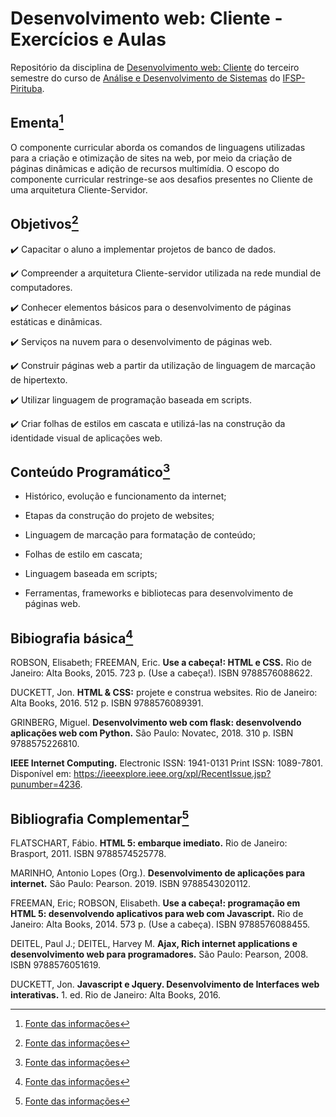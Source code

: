 # Desenvolvimento web: Cliente - Exercícios e Aulas

Repositório da disciplina de [Desenvolvimento web: Cliente](https://drive.ifsp.edu.br/s/CS3ah4zmKiNCYTy#pdfviewer) do terceiro semestre do curso de [Análise e Desenvolvimento de Sistemas](https://ptb.ifsp.edu.br/index.php/superiores/ads) do [IFSP-Pirituba](https://ptb.ifsp.edu.br/).

## Ementa[^1]

O componente curricular aborda os comandos de linguagens utilizadas para a criação e otimização de sites na web, por meio da criação de páginas dinâmicas e adição de recursos multimídia. O escopo do componente curricular restringe-se aos desafios presentes no Cliente de uma arquitetura Cliente-Servidor.

## Objetivos[^1]

:heavy_check_mark: Capacitar o aluno a implementar projetos de banco de dados.

:heavy_check_mark: Compreender a arquitetura Cliente-servidor utilizada na rede mundial de computadores.

:heavy_check_mark: Conhecer elementos básicos para o desenvolvimento de páginas estáticas e dinâmicas.

:heavy_check_mark: Serviços na nuvem para o desenvolvimento de páginas web.

:heavy_check_mark: Construir páginas web a partir da utilização de linguagem de marcação de hipertexto.

:heavy_check_mark: Utilizar linguagem de programação baseada em scripts.

:heavy_check_mark: Criar folhas de estilos em cascata e utilizá-las na construção da identidade visual de
aplicações web.

## Conteúdo Programático[^1]

- Histórico, evolução e funcionamento da internet;

- Etapas da construção do projeto de websites;

- Linguagem de marcação para formatação de conteúdo;

- Folhas de estilo em cascata;

- Linguagem baseada em scripts;

- Ferramentas, frameworks e bibliotecas para desenvolvimento de páginas web.

## Bibiografia básica[^1]

ROBSON, Elisabeth; FREEMAN, Eric. **Use a cabeça!: HTML e CSS.** Rio de Janeiro: Alta Books, 2015. 723 p. (Use a cabeça!). ISBN 9788576088622.

DUCKETT, Jon. **HTML & CSS:** projete e construa websites. Rio de Janeiro: Alta Books, 2016. 512 p. ISBN 9788576089391.

GRINBERG, Miguel. **Desenvolvimento web com flask: desenvolvendo aplicações web com Python.** São Paulo: Novatec, 2018. 310 p. ISBN 9788575226810.

**IEEE Internet Computing.** Electronic ISSN: 1941-0131 Print ISSN: 1089-7801. Disponível em: <https://ieeexplore.ieee.org/xpl/RecentIssue.jsp?punumber=4236>.

## Bibliografia Complementar[^1]

FLATSCHART, Fábio. **HTML 5: embarque imediato.** Rio de Janeiro: Brasport, 2011. ISBN 9788574525778.

MARINHO, Antonio Lopes (Org.). **Desenvolvimento de aplicações para internet.** São Paulo: Pearson. 2019. ISBN 9788543020112.

FREEMAN, Eric; ROBSON, Elisabeth. **Use a cabeça!: programação em HTML 5: desenvolvendo aplicativos para web com Javascript.** Rio de Janeiro: Alta Books, 2014. 573 p. (Use a cabeça). ISBN 9788576088455.

DEITEL, Paul J.; DEITEL, Harvey M. **Ajax, Rich internet applications e desenvolvimento web para programadores.** São Paulo: Pearson, 2008. ISBN 9788576051619.

DUCKETT, Jon. **Javascript e Jquery. Desenvolvimento de Interfaces web interativas.** 1. ed. Rio de Janeiro: Alta Books, 2016.

[^1]: [Fonte das informações](https://drive.ifsp.edu.br/s/CS3ah4zmKiNCYTy#pdfviewer)
